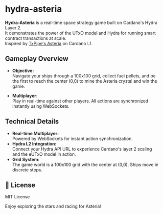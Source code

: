 # hydra-asteria

**Hydra-Asteria** is a real-time space strategy game built on Cardano's Hydra Layer 2.  
It demonstrates the power of the UTxO model and Hydra for running smart contract transactions at scale.  
Inspired by [TxPipe's Asteria](https://github.com/txpipe/asteria) on Cardano L1.



## Gameplay Overview

- **Objective:**  
  Navigate your ships through a 100x100 grid, collect fuel pellets, and be the first to reach the center (0,0) to mine the Asteria crystal and win the game.

- **Multiplayer:**  
  Play in real-time against other players. All actions are synchronized instantly using WebSockets.


## Technical Details

- **Real-time Multiplayer:**  
  Powered by WebSockets for instant action synchronization.
- **Hydra L2 Integration:**  
  Connect your Hydra API URL to experience Cardano's layer 2 scaling and the eUTxO model in action.
- **Grid System:**  
  The game world is a 100x100 grid with the center at (0,0). Ships move in discrete steps.

## 📄 License

MIT License

Enjoy exploring the stars and racing for Asteria!
